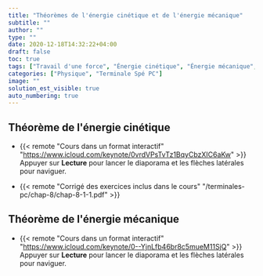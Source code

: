 ```yaml
---
title: "Théorèmes de l'énergie cinétique et de l'énergie mécanique"
subtitle: ""
author: ""
type: ""
date: 2020-12-18T14:32:22+04:00
draft: false
toc: true
tags: ["Travail d'une force", "Énergie cinétique", "Énergie mécanique", "Force conservative", "Force de frottement fluide", "Force de frottement solide"]
categories: ["Physique", "Terminale Spé PC"]
image: ""
solution_est_visible: true
auto_numbering: true
---
```


## Théorème de l'énergie cinétique

- {{< remote "Cours dans un format interactif" "https://www.icloud.com/keynote/0vrdVPsTvTz1BqyCbzXIC6aKw" >}}
Appuyer sur **Lecture** pour lancer le diaporama et les flèches latérales pour naviguer.

- {{< remote "Corrigé des exercices inclus dans le cours" "/terminales-pc/chap-8/chap-8-1-1.pdf" >}}

## Théorème de l'énergie mécanique

- {{< remote "Cours dans un format interactif" "https://www.icloud.com/keynote/0--YjnLfb46br8c5mueM11SjQ" >}}
Appuyer sur **Lecture** pour lancer le diaporama et les flèches latérales pour naviguer.
